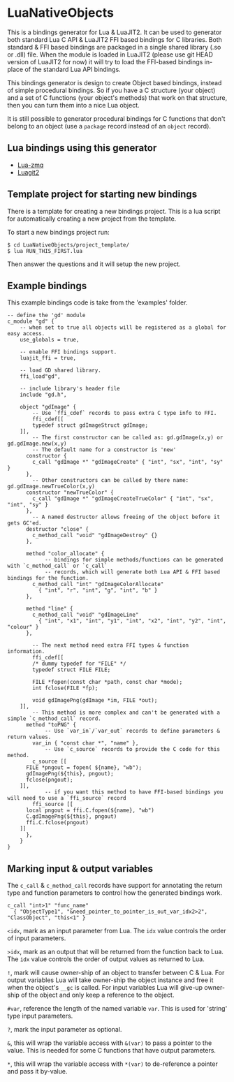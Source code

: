 LuaNativeObjects
================

This is a bindings generator for Lua & LuaJIT2.  It can be used to generator both standard Lua C API & LuaJIT2 FFI based bindings for C libraries.  Both standard & FFI based bindings are packaged in a single shared library (.so or .dll) file.  When the module is loaded in LuaJIT2 (please use git HEAD version of LuaJIT2 for now) it will try to load the FFI-based bindings in-place of the standard Lua API bindings.

This bindings generator is design to create Object based bindings, instead of simple procedural bindings.  So if you have a C structure (your object) and a set of C functions (your object's methods) that work on that structure, then you can turn them into a nice Lua object.

It is still possible to generator procedural bindings for C functions that don't belong to an object (use a `package` record instead of an `object` record).


Lua bindings using this generator
---------------------------------

* [Lua-zmq](http://github.com/Neopallium/lua-zmq)
* [Luagit2](http://github.com/Neopallium/luagit2)


Template project for starting new bindings
------------------------------------------

There is a template for creating a new bindings project.  This is a lua script for automatically creating a new project from the template.

To start a new bindings project run:

	$ cd LuaNativeObjects/project_template/
	$ lua RUN_THIS_FIRST.lua

Then answer the questions and it will setup the new project.


Example bindings
----------------

This example bindings code is take from the 'examples' folder.

	-- define the 'gd' module
	c_module "gd" {
		-- when set to true all objects will be registered as a global for easy access.
		use_globals = true,
		
		-- enable FFI bindings support.
		luajit_ffi = true,
		
		-- load GD shared library.
		ffi_load"gd",
		
		-- include library's header file
		include "gd.h",
	
		object "gdImage" {
			-- Use `ffi_cdef` records to pass extra C type info to FFI.
			ffi_cdef[[
			typedef struct gdImageStruct gdImage;
		]],
			-- The first constructor can be called as: gd.gdImage(x,y) or gd.gdImage.new(x,y)
			-- The default name for a constructor is 'new'
		  constructor {
		    c_call "gdImage *" "gdImageCreate" { "int", "sx", "int", "sy" }
		  },
			-- Other constructors can be called by there name: gd.gdImage.newTrueColor(x,y)
		  constructor "newTrueColor" {
		    c_call "gdImage *" "gdImageCreateTrueColor" { "int", "sx", "int", "sy" }
		  },
			-- A named destructor allows freeing of the object before it gets GC'ed.
		  destructor "close" {
		    c_method_call "void" "gdImageDestroy" {}
		  },
		
		  method "color_allocate" {
				-- bindings for simple methods/functions can be generated with `c_method_call` or `c_call`
				-- records, which will generate both Lua API & FFI based bindings for the function.
		    c_method_call "int" "gdImageColorAllocate"
		      { "int", "r", "int", "g", "int", "b" }
		  },
		
		  method "line" {
		    c_method_call "void" "gdImageLine"
		      { "int", "x1", "int", "y1", "int", "x2", "int", "y2", "int", "colour" }
		  },
		
			-- The next method need extra FFI types & function information.
			ffi_cdef[[
			/* dummy typedef for "FILE" */
			typedef struct FILE FILE;
		
			FILE *fopen(const char *path, const char *mode);
			int fclose(FILE *fp);
		
			void gdImagePng(gdImage *im, FILE *out);
		]],
			-- This method is more complex and can't be generated with a simple `c_method_call` record.
		  method "toPNG" {
				-- Use `var_in`/`var_out` records to define parameters & return values.
		    var_in { "const char *", "name" },
				-- Use `c_source` records to provide the C code for this method.
		    c_source [[
		  FILE *pngout = fopen( ${name}, "wb");
		  gdImagePng(${this}, pngout);
		  fclose(pngout);
		]],
				-- if you want this method to have FFI-based bindings you will need to use a `ffi_source` record
		    ffi_source [[
		  local pngout = ffi.C.fopen(${name}, "wb")
		  C.gdImagePng(${this}, pngout)
		  ffi.C.fclose(pngout)
		]]
		  },
		}
	}

Marking input & output variables
--------------------------------

The `c_call` & `c_method_call` records have support for annotating the return type and function parameters to control how the generated bindings work.

	c_call "int>1" "func_name"
	  { "ObjectType1", "&need_pointer_to_pointer_is_out_var_idx2>2", "ClassObject", "this<1" }

`<idx`, mark as an input parameter from Lua.  The `idx` value controls the order of input parameters.

`>idx`, mark as an output that will be returned from the function back to Lua.  The `idx` value controls the order of output values as returned to Lua.

`!`, mark will cause owner-ship of an object to transfer between C & Lua.
For output variables Lua will take owner-ship the object instance and free it when the object's `__gc` is called.
For input variables Lua will give-up owner-ship of the object and only keep a reference to the object.

`#var`, reference the length of the named variable `var`.  This is used for 'string' type input parameters.

`?`, mark the input parameter as optional.

`&`, this will wrap the variable access with `&(var)` to pass a pointer to the value.  This is needed for some C functions that have output parameters.

`*`, this will wrap the variable access with `*(var)` to de-reference a pointer and pass it by-value.

